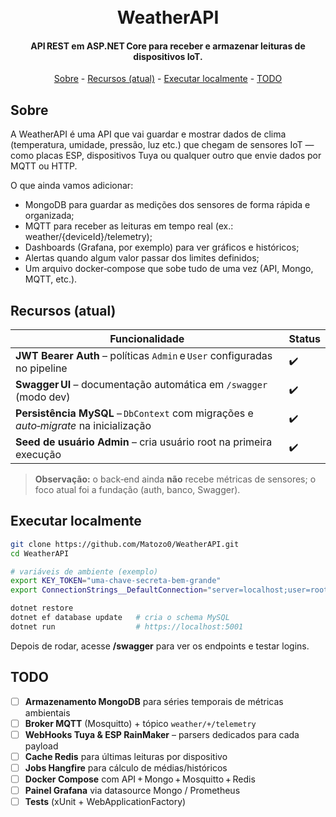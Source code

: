 <h1 align="center">
  <br>
  WeatherAPI
  <br>
</h1>

<h4 align="center">
  API REST em ASP.NET Core para receber e armazenar leituras de dispositivos IoT.
</h4>

<p align="center">
  <a href="#sobre">Sobre</a> -
  <a href="#recursos-atual">Recursos (atual)</a> -
  <a href="#executar-localmente">Executar localmente</a> -
  <a href="#todo">TODO</a>
</p>

## Sobre
A WeatherAPI é uma API que vai guardar e mostrar dados de clima (temperatura, umidade, pressão, luz etc.) que chegam de sensores IoT — como placas ESP, dispositivos Tuya ou qualquer outro que envie dados por MQTT ou HTTP.

O que ainda vamos adicionar:
- MongoDB para guardar as medições dos sensores de forma rápida e organizada;
- MQTT para receber as leituras em tempo real (ex.: weather/{deviceId}/telemetry);
- Dashboards (Grafana, por exemplo) para ver gráficos e históricos;
- Alertas quando algum valor passar dos limites definidos;
- Um arquivo docker‑compose que sobe tudo de uma vez (API, Mongo, MQTT, etc.).

## Recursos (atual)

| Funcionalidade | Status |
|----------------|--------|
| **JWT Bearer Auth** – políticas `Admin` e `User` configuradas no pipeline |✔️ 
| **Swagger UI** – documentação automática em `/swagger` (modo dev) | ✔️
| **Persistência MySQL** – `DbContext` com migrações e *auto‑migrate* na inicialização | ✔️
| **Seed de usuário Admin** – cria usuário root na primeira execução | ✔️|

> **Observação:** o back‑end ainda **não** recebe métricas de sensores; o foco atual foi a fundação (auth, banco, Swagger).

## Executar localmente

```bash
git clone https://github.com/Matozo0/WeatherAPI.git
cd WeatherAPI

# variáveis de ambiente (exemplo)
export KEY_TOKEN="uma‑chave‑secreta‑bem‑grande"
export ConnectionStrings__DefaultConnection="server=localhost;user=root;password=123;database=weatherdb"

dotnet restore
dotnet ef database update   # cria o schema MySQL
dotnet run                  # https://localhost:5001
````

Depois de rodar, acesse **/swagger** para ver os endpoints e testar logins.

## TODO

* [ ] **Armazenamento MongoDB** para séries temporais de métricas ambientais
* [ ] **Broker MQTT** (Mosquitto) + tópico `weather/+/telemetry`
* [ ] **WebHooks Tuya & ESP RainMaker** – parsers dedicados para cada payload
* [ ] **Cache Redis** para últimas leituras por dispositivo
* [ ] **Jobs Hangfire** para cálculo de médias/históricos
* [ ] **Docker Compose** com API + Mongo + Mosquitto + Redis
* [ ] **Painel Grafana** via datasource Mongo / Prometheus
* [ ] **Tests** (xUnit + WebApplicationFactory)